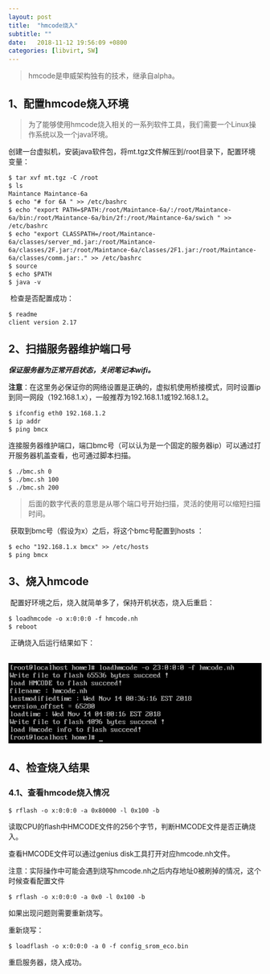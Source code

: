 ```yaml
---
layout: post
title:  "hmcode烧入"
subtitle: ""
date:   2018-11-12 19:56:09 +0800
categories: [libvirt, SW]
---
```


> hmcode是申威架构独有的技术，继承自alpha。

## 1、配置hmcode烧入环境

> ​	为了能够使用hmcode烧入相关的一系列软件工具，我们需要一个Linux操作系统以及一个java环境。

​	创建一台虚拟机，安装java软件包，将mt.tgz文件解压到/root目录下，配置环境变量：

``` shell
$ tar xvf mt.tgz -C /root
$ ls
Maintance Maintance-6a
$ echo "# for 6A " >> /etc/bashrc
$ echo "export PATH=$PATH:/root/Maintance-6a/:/root/Maintance-6a/bin:/root/Maintance-6a/bin/2f:/root/Maintance-6a/swich " >> /etc/bashrc
$ echo "export CLASSPATH=/root/Maintance-6a/classes/server_md.jar:/root/Maintance-6a/classes/2F.jar:/root/Maintance-6a/classes/2F1.jar:/root/Maintance-6a/classes/comm.jar:." >> /etc/bashrc
$ source
$ echo $PATH
$ java -v
```

​	检查是否配置成功：

``` shell
$ readme
client version 2.17
```

## 2、扫描服务器维护端口号

​	***保证服务器为正常开启状态，关闭笔记本wifi。***

​	**注意**：在这里务必保证你的网络设置是正确的，虚拟机使用桥接模式，同时设置ip到同一网段（192.168.1.x），一般推荐为192.168.1.1或192.168.1.2。

``` shell
$ ifconfig eth0 192.168.1.2
$ ip addr
$ ping bmcx
```

​	连接服务器维护端口，端口bmc号（可以认为是一个固定的服务器ip）可以通过打开服务器机盖查看，也可通过脚本扫描。

``` shell
$ ./bmc.sh 0
$ ./bmc.sh 100
$ ./bmc.sh 200
```

> 后面的数字代表的意思是从哪个端口号开始扫描，灵活的使用可以缩短扫描时间。

​	获取到bmc号（假设为x）之后，将这个bmc号配置到hosts ：

``` shell
$ echo "192.168.1.x bmcx" >> /etc/hosts
$ ping bmcx
```

## 3、烧入hmcode

​	配置好环境之后，烧入就简单多了，保持开机状态，烧入后重启：

``` shell
$ loadhmcode -o x:0:0:0 -f hmcode.nh
$ reboot
```

​	正确烧入后运行结果如下：

​             ![hmcode烧入结果](/pictures/hmcode-1.png) 

## 4、检查烧入结果

###  4.1、查看hmcode烧入情况

```shell
$ rflash -o x:0:0:0 -a 0x80000 -l 0x100 -b
```

读取CPU的flash中HMCODE文件的256个字节，判断HMCODE文件是否正确烧入。

查看HMCODE文件可以通过genius disk工具打开对应hmcode.nh文件。



注意：实际操作中可能会遇到烧写hmcode.nh之后内存地址0被刷掉的情况，这个时候查看配置文件

```shell
$ rflash -o x:0:0:0 -a 0x0 -l 0x100 -b
```

如果出现问题则需要重新烧写。

重新烧写：

```shell
$ loadflash -o x:0:0:0 -a 0 -f config_srom_eco.bin
```

重启服务器，烧入成功。





